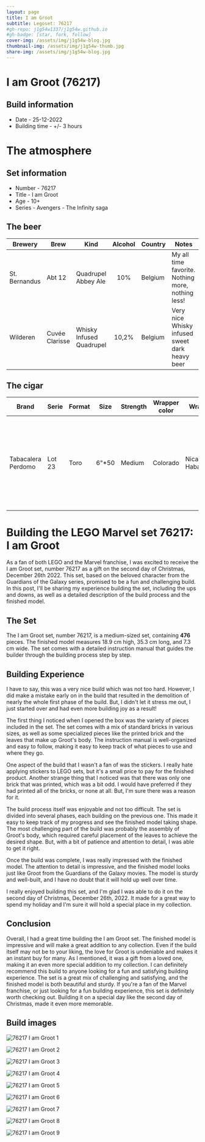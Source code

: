 ```yaml
---
layout: page
title: I am Groot
subtitle: Legoset: 76217
#gh-repo: j1g54w1337/j1g54w.github.io
#gh-badge: [star, fork, follow]
cover-img: /assets/img/j1g54w-blog.jpg
thumbnail-img: /assets/img/j1g54w-thumb.jpg
share-img: /assets/img/j1g54w-blog.jpg
---
```


# I am Groot (76217)

## Build information
* Date - 25-12-2022
* Building time - +/- 3 hours

# The atmosphere
## Set information
* Number - 76217
* Title - I am Groot
* Age - 10+
* Series - Avengers - The Infinity saga

## The beer

| Brewery       | Brew           | Kind                        | Alcohol | Country | Notes                                             |
|---------------|----------------|-----------------------------|:-------:|---------|---------------------------------------------------|
| St. Bernandus | Abt 12         | Quadrupel Abbey Ale         | 10%     | Belgium | My all time favorite. Nothing more, nothing less! |
| Wilderen      | Cuvée Clarisse | Whisky Infused Quadrupel    | 10,2%   | Belgium | Very nice Whisky infused sweet dark heavy beer    |

## The cigar

| Brand              | Serie  | Format | Size     | Strength | Wrapper color | Wrapper           | Binder    | Filler    | Rolled by | Notes |
|--------------------|--------|--------|:--------:|----------|---------------|-------------------|-----------|-----------|-----------|-------|
| Tabacalera Perdomo | Lot 23 | Toro   |  6"\*50 | Medium   | Colorado      | Nicaraguan Habano | Nicaragua | Nicaragua | Handmade  | Really nice easy going cigar, perfectly matched with the beers and the Lego build |

# Building the LEGO Marvel set 76217: I am Groot
As a fan of both LEGO and the Marvel franchise, I was excited to receive the I am Groot set, number 76217 as a gift on the second day of Christmas, December 26th 2022. This set, based on the beloved character from the Guardians of the Galaxy series, promised to be a fun and challenging build. In this post, I'll be sharing my experience building the set, including the ups and downs, as well as a detailed description of the build process and the finished model.

## The Set

The I am Groot set, number 76217, is a medium-sized set, containing **476** pieces. The finished model measures 18.9 cm high, 35.3 cm long, and 7.3 cm wide. The set comes with a detailed instruction manual that guides the builder through the building process step by step.

## Building Experience

I have to say, this was a very nice build which was not too hard. However, I did make a mistake early on in the build that resulted in the demolition of nearly the whole first phase of the build. But, I didn't let it stress me out, I just started over and had even more building joy as a result!

The first thing I noticed when I opened the box was the variety of pieces included in the set. The set comes with a mix of standard bricks in various sizes, as well as some specialized pieces like the printed brick and the leaves that make up Groot's body. The instruction manual is well-organized and easy to follow, making it easy to keep track of what pieces to use and where they go.

One aspect of the build that I wasn't a fan of was the stickers. I really hate applying stickers to LEGO sets, but it's a small price to pay for the finished product. Another strange thing that I noticed was that there was only one brick that was printed, which was a bit odd. I would have preferred if they had printed all of the bricks, or none at all. But, I'm sure there was a reason for it.

The build process itself was enjoyable and not too difficult. The set is divided into several phases, each building on the previous one. This made it easy to keep track of my progress and see the finished model taking shape. The most challenging part of the build was probably the assembly of Groot's body, which required careful placement of the leaves to achieve the desired shape. But, with a bit of patience and attention to detail, I was able to get it right.

Once the build was complete, I was really impressed with the finished model. The attention to detail is impressive, and the finished model looks just like Groot from the Guardians of the Galaxy movies. The model is sturdy and well-built, and I have no doubt that it will hold up well over time.

I really enjoyed building this set, and I'm glad I was able to do it on the second day of Christmas, December 26th, 2022. It made for a great way to spend my holiday and I'm sure it will hold a special place in my collection.

## Conclusion

Overall, I had a great time building the I am Groot set. The finished model is impressive and will make a great addition to any collection. Even if the build itself may not be to your liking, the love for Groot is undeniable and makes it an instant buy for many. As I mentioned, it was a gift from a loved one, making it an even more special addition to my collection. I can definitely recommend this build to anyone looking for a fun and satisfying building experience. The set is a great mix of challenging and satisfying, and the finished model is both beautiful and sturdy. If you're a fan of the Marvel franchise, or just looking for a fun building experience, this set is definitely worth checking out. Building it on a special day like the second day of Christmas, made it even more memorable.

## Build images
![76217 I am Groot 1](../../assets/img/lego/76217-i-am-groot-1.jpg)

![76217 I am Groot 2](../../assets/img/lego/76217-i-am-groot-2.jpg)

![76217 I am Groot 3](../../assets/img/lego/76217-i-am-groot-3.jpg)

![76217 I am Groot 4](../../assets/img/lego/76217-i-am-groot-4.jpg)

![76217 I am Groot 5](../../assets/img/lego/76217-i-am-groot-5.jpg)

![76217 I am Groot 6](../../assets/img/lego/76217-i-am-groot-6.jpg)

![76217 I am Groot 7](../../assets/img/lego/76217-i-am-groot-7.jpg)

![76217 I am Groot 8](../../assets/img/lego/76217-i-am-groot-8.jpg)

![76217 I am Groot 9](../../assets/img/lego/76217-i-am-groot-9.jpg)
